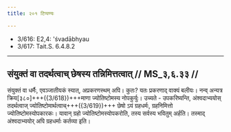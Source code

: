 ```yaml
---
title: २०१ टिप्पण्यः

---
```

- 3/616: E2,4: 'śvadābhyau
- 3/617: Tait.S. 6.4.8.2

____________________________________________


## संयुक्तं वा तदर्थत्वाच् छेषस्य तन्निमित्तत्वात् // MS_३,६.३३ //

संयुक्तं वा धर्मैः, एवञ्जातीयकं स्यात्, अप्रकरणस्थम् अपि। कुतः? यतः प्रकरणाद् वाक्यं बलीयः। नन्व् अन्यत्र क्रिय[३८०]+++({3/618})+++माणा ज्योतिष्टोमस्य नोपकुर्युः। उच्यते - उपकरिष्यन्ति, अंश्वदाभ्ययोस् तदर्थत्वाज् ज्योतिष्टोमार्थत्वाच्+++({3/619})+++ छेषो ऽयं ग्रहधर्मः, ग्रहनिमित्तो ज्योतिष्टोमस्योपकारकः। यावान् ग्रहो ज्योतिष्टोमस्योपकरोति, तस्य सर्वस्य भवितुम् अर्हति। तस्माद् अंश्वदाभ्ययोर् अपि ग्रहधर्माः कर्तव्या इति।